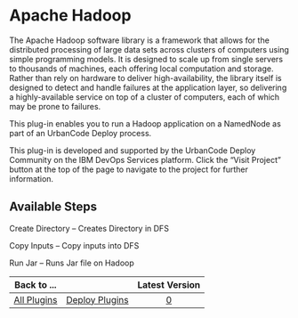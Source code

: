 
Apache Hadoop
=============

The Apache Hadoop software library is a framework that allows for the distributed processing of large data sets across clusters of computers using simple programming models. It is designed to scale up from single servers to thousands of machines, each offering local computation and storage. Rather than rely on hardware to deliver high-availability, the library itself is designed to detect and handle failures at the application layer, so delivering a highly-available service on top of a cluster of computers, each of which may be prone to failures.

This plug-in enables you to run a Hadoop application on a NamedNode as part of an UrbanCode Deploy process.

This plug-in is developed and supported by the UrbanCode Deploy Community on the IBM DevOps Services platform. Click the “Visit Project” button at the top of the page to navigate to the project for further information.


Available Steps
---------------

Create Directory – Creates Directory in DFS

Copy Inputs – Copy inputs into DFS

Run Jar – Runs Jar file on Hadoop



|Back to ...||Latest Version|
| :---: | :---: | :---: |
|[All Plugins](../../index.md)|[Deploy Plugins](../README.md)|[0]()|
